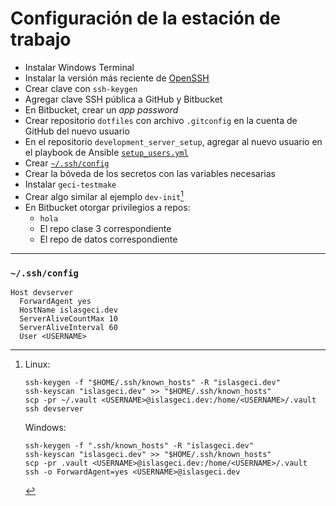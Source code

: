 # Configuración de la estación de trabajo

- Instalar Windows Terminal
- Instalar la versión más reciente de [OpenSSH](https://github.com/PowerShell/Win32-OpenSSH/releases)
- Crear clave con `ssh-keygen`
- Agregar clave SSH pública a GitHub y Bitbucket
- En Bitbucket, crear un _app password_
- Crear repositorio `dotfiles` con archivo `.gitconfig` en la cuenta de GitHub del nuevo usuario
- En el repositorio `development_server_setup`, agregar al nuevo usuario en el playbook de Ansible [`setup_users.yml`](https://github.com/IslasGECI/development_server_setup/blob/develop/ansible/setup_users.yml)
- Crear [`~/.ssh/config`](#sshconfig)
- Crear la bóveda de los secretos con las variables necesarias
- Instalar `geci-testmake`
- Crear algo similar al ejemplo `dev-init`[^devinit]
- En Bitbucket otorgar privilegios a repos:
    - `hola`
    - El repo clase 3 correspondiente
    - El repo de datos correspondiente


---


### `~/.ssh/config`

```
Host devserver
  ForwardAgent yes
  HostName islasgeci.dev
  ServerAliveCountMax 10
  ServerAliveInterval 60
  User <USERNAME>
```

[^devinit]:
     
    Linux:
    ```
    ssh-keygen -f "$HOME/.ssh/known_hosts" -R "islasgeci.dev"
    ssh-keyscan "islasgeci.dev" >> "$HOME/.ssh/known_hosts"
    scp -pr ~/.vault <USERNAME>@islasgeci.dev:/home/<USERNAME>/.vault
    ssh devserver
    ```

    Windows:
    ```
    ssh-keygen -f ".ssh/known_hosts" -R "islasgeci.dev"
    ssh-keyscan "islasgeci.dev" >> "$HOME/.ssh/known_hosts"
    scp -pr .vault <USERNAME>@islasgeci.dev:/home/<USERNAME>/.vault
    ssh -o ForwardAgent=yes <USERNAME>@islasgeci.dev
    ```

